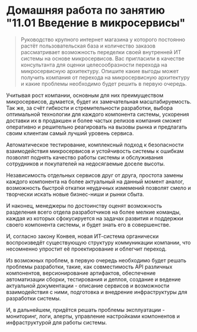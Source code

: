 # Домашняя работа по занятию "11.01 Введение в микросервисы"

> Руководство крупного интернет магазина у которого постоянно растёт пользовательская база и количество заказов 
рассматривает возможность переделки своей внутренней ИТ системы на основе микросервисов. 
> Вас пригласили в качестве консультанта для оценки целесообразности перехода на микросервисную архитектуру. 
> Опишите какие выгоды может получить компания от перехода на микросервисную архитектуру 
> и какие проблемы необходимо будет решить в первую очередь.

Учитывая рост компании, основным для них преимуществом микросервисов, думается, будет их замечательная масштабируемость. 
Так же, за счёт гибкости и стремительности разработки, выбора оптимальной технологии для каждого компонента системы, 
ускорения доставки их в продакшен и более частых релизов компания сможет оперативно и решительно реагировать на вызовы
рынка и предлагать своим клиентам самый лучший уровень сервиса.

Автоматическое тестирование, комплексный подход к безопасности взаимодействия микросервисов и устойчивость системы к ошибкам
позволят поднять качество работы системы и обслуживания сотрудников и покупателей на недосягаемые доселе высоты.

Независимость отдельных сервисов друг от друга, простота замены каждого компонента на более актуальный на данный момент 
аналог, возможность быстрой откатки неудачных измемений позволят смело и творчески искать новые бизнес-ниши и рынки сбыта.

И наконец, менеджеры по достоинству оценят возможность разделения всего отдела разработчиков на более мелкие команды, каждая из
которых сфокусируется на задачах развития и поддержки своего компонента системы, и будет знать его в совершенстве.

И, согласно закону Конвея, новая ИТ-система органически воспроизведёт существующую структуру коммуникации компании, что 
несомненно упростит её проектирование и облегчит переход.  

Из возможных проблем, в первую очередь необходимо будет решать проблемы разработки, такие, как совместимость API различных компонентов, 
версионирование артифактов, обеспечение автоматизации сборки, тестирования и деплоя, создание и ведение актуальной 
документации - описание сервисов и возможности взаимодействия с ними, подготовка и внедрение инфраструктуры для разработки 
системы.

И, в дальнейшем, придётся решать проблемы эксплуатации - мониторинг, логи, алерты, управление настройками компонентов и 
инфраструктурой для работы системы.

